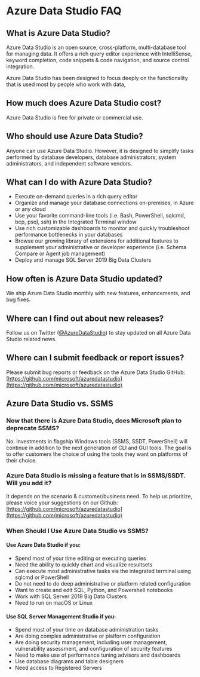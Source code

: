 # Azure Data Studio FAQ

## What is Azure Data Studio?

Azure Data Studio is an open source, cross-platform, multi-database tool for managing data. It offers a rich query editor experience with IntelliSense, keyword completion, code snippets &amp; code navigation, and source control integration.

Azure Data Studio has been designed to focus deeply on the functionality that is used most by people who work with data,

## How much does Azure Data Studio cost?

Azure Data Studio is free for private or commercial use.

## Who should use Azure Data Studio?

Anyone can use Azure Data Studio. However, it is designed to simplify tasks performed by database developers, database administrators, system administrators, and independent software vendors.

## What can I do with Azure Data Studio?

- Execute on-demand queries in a rich query editor
- Organize and manage your database connections on-premises, in Azure or any cloud
- Use your favorite command-line tools (i.e. Bash, PowerShell, sqlcmd, bcp, psql, ssh) in the Integrated Terminal window
- Use rich customizable dashboards to monitor and quickly troubleshoot performance bottlenecks in your databases
- Browse our growing library of extensions for additional features to supplement your administrative or developer experience (i.e. Schema Compare or Agent job management)
- Deploy and manage SQL Server 2019 Big Data Clusters

## How often is Azure Data Studio updated?

We ship Azure Data Studio monthly with new features, enhancements, and bug fixes.

## Where can I find out about new releases?

Follow us on Twitter ([@AzureDataStudio](https://twitter.com/azuredatastudio)) to stay updated on all Azure Data Studio related news.

## Where can I submit feedback or report issues?

Please submit bug reports or feedback on the Azure Data Studio GitHub:
[https://github.com/microsoft/azuredatastudio](https://github.com/microsoft/azuredatastudio)

## Azure Data Studio vs. SSMS

### Now that there is Azure Data Studio, does Microsoft plan to deprecate SSMS?

No. Investments in flagship Windows tools (SSMS, SSDT, PowerShell) will continue in addition to the next generation of CLI and GUI tools. The goal is to offer customers the choice of using the tools they want on platforms of their choice.

### Azure Data Studio is missing a feature that is in SSMS/SSDT. Will you add it?

It depends on the scenario &amp; customer/business need. To help us prioritize, please voice your suggestions on our Github: [https://github.com/microsoft/azuredatastudio](https://github.com/microsoft/azuredatastudio)

### When Should I Use Azure Data Studio vs SSMS?

#### Use Azure Data Studio if you:

- Spend most of your time editing or executing queries
- Need the ability to quickly chart and visualize resultsets
- Can execute most administrative tasks via the integrated terminal using sqlcmd or PowerShell
- Do not need to do deep administrative or platform related configuration
- Want to create and edit SQL, Python, and Powershell notebooks
- Work with SQL Server 2019 Big Data Clusters
- Need to run on macOS or Linux

#### Use SQL Server Management Studio if you:

- Spend most of your time on database administration tasks
- Are doing complex administrative or platform configuration
- Are doing security management, including user management, vulnerability assessment, and configuration of security features
- Need to make use of performance tuning advisors and dashboards
- Use database diagrams and table designers
- Need access to Registered Servers